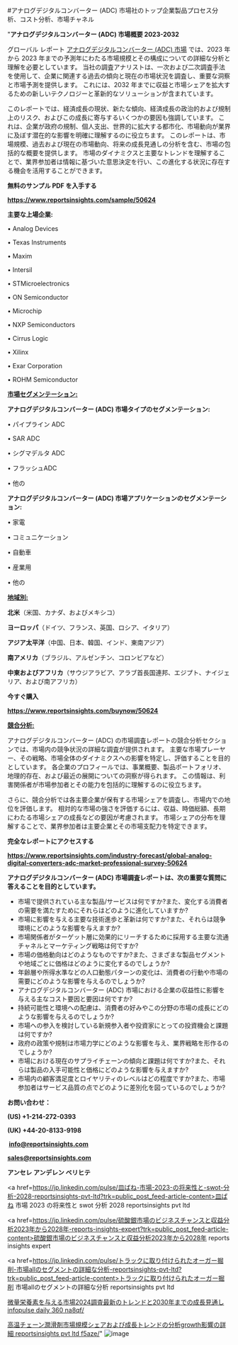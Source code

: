 #アナログデジタルコンバーター (ADC) 市場社のトップ企業製品プロセス分析、コスト分析、市場チャネル

"<strong>アナログデジタルコンバーター (ADC) 市場概要 2023-2032</strong>

グローバル レポート <a href=https://www.reportsinsights.com/sample/50624>アナログデジタルコンバーター (ADC) 市場</a> では、2023 年から 2023 年までの予測年にわたる市場規模とその構成についての詳細な分析と理解を必要としています。 当社の調査アナリストは、一次および二次調査手法を使用して、企業に関連する過去の傾向と現在の市場状況を調査し、重要な洞察と市場予測を提供します。 これには、2032 年までに収益と市場シェアを拡大​​するための新しいテクノロジーと革新的なソリューションが含まれています。

このレポートでは、経済成長の現状、新たな傾向、経済成長の政治的および規制上のリスク、およびこの成長に寄与するいくつかの要因も強調しています。 これは、企業が政府の規制、個人支出、世界的に拡大する都市化、市場動向が業界に及ぼす潜在的な影響を明確に理解するのに役立ちます。 このレポートは、市場規模、過去および現在の市場動向、将来の成長見通しの分析を含む、市場の包括的な概要を提供します。 市場のダイナミクスと主要なトレンドを理解することで、業界参加者は情報に基づいた意思決定を行い、この進化する状況に存在する機会を活用することができます。

<strong><b>無料のサンプル PDF を入手する</b></strong>

<a href=https://www.reportsinsights.com/sample/50624><strong><u>https://www.reportsinsights.com/sample/50624</u></strong></a>

<strong>主要な上場企業:</strong>

• Analog Devices

• Texas Instruments

• Maxim

• Intersil

• STMicroelectronics

• ON Semiconductor

• Microchip

• NXP Semiconductors

• Cirrus Logic

• Xilinx

• Exar Corporation

• ROHM Semiconductor

<strong><u>市場セグメンテーション</u></strong><strong><u>:</u></strong>

<strong>アナログデジタルコンバーター (ADC) 市場タイプのセグメンテーション:</strong>

• パイプライン ADC

• SAR ADC

• シグマデルタ ADC

• フラッシュADC

• 他の

<strong>アナログデジタルコンバーター (ADC) 市場アプリケーションのセグメンテーション:</strong>

• 家電

• コミュニケーション

• 自動車

• 産業用

• 他の

<strong><u>地域別</u></strong><strong><u>:</u></strong>

<strong>北米</strong>（米国、カナダ、およびメキシコ）

<strong>ヨーロッパ</strong>（ドイツ、フランス、英国、ロシア、イタリア）

<strong>アジア太平洋</strong>（中国、日本、韓国、インド、東南アジア）

<strong>南アメリカ</strong>（ブラジル、アルゼンチン、コロンビアなど）

<strong>中東およびアフリカ</strong>（サウジアラビア、アラブ首長国連邦、エジプト、ナイジェリア、および南アフリカ）

<strong>今すぐ購入</strong>

<a href=https://www.reportsinsights.com/buynow/50624><strong><u>https://www.reportsinsights.com/buynow/50624</u></strong></a>

<strong><u>競合分析:</u></strong>

アナログデジタルコンバーター (ADC) の市場調査レポートの競合分析セクションでは、市場内の競争状況の詳細な調査が提供されます。 主要な市場プレーヤー、その戦略、市場全体のダイナミクスへの影響を特定し、評価することを目的としています。 各企業のプロフィールでは、事業概要、製品ポートフォリオ、地理的存在、および最近の展開についての洞察が得られます。 この情報は、利害関係者が市場参加者とその能力を包括的に理解するのに役立ちます。

さらに、競合分析では各主要企業が保有する市場シェアを調査し、市場内での地位を評価します。 相対的な市場の強さを評価するには、収益、時価総額、長期にわたる市場シェアの成長などの要因が考慮されます。 市場シェアの分布を理解することで、業界参加者は主要企業とその市場支配力を特定できます。

<strong>完全なレポートにアクセスする</strong>

<a href=https://www.reportsinsights.com/industry-forecast/global-analog-digital-converters-adc-market-professional-survey-50624><strong><u><b>https://www.reportsinsights.com/industry-forecast/global-analog-digital-converters-adc-market-professional-survey-50624</b></u></strong></a>

<strong><b>アナログデジタルコンバーター (ADC) 市場調査レポートは、次の重要な質問に答えることを目的としています。</b></strong>
<ul>
  <li>市場で提供されている主な製品/サービスは何ですか?また、変化する消費者の需要を満たすためにそれらはどのように進化していますか?</li>
  <li>市場に影響を与える主要な技術進歩と革新は何ですか?また、それらは競争環境にどのような影響を与えますか?</li>
  <li>市場関係者がターゲット層に効果的にリーチするために採用する主要な流通チャネルとマーケティング戦略は何ですか?</li>
  <li>市場の価格動向はどのようなものですか?また、さまざまな製品セグメントや地域ごとに価格はどのように変化するのでしょうか?</li>
  <li>年齢層や所得水準などの人口動態パターンの変化は、消費者の行動や市場の需要にどのような影響を与えるのでしょうか?</li>
  <li>アナログデジタルコンバーター (ADC) 市場における企業の収益性に影響を与える主なコスト要因と要因は何ですか?</li>
  <li>持続可能性と環境への配慮は、消費者の好みやこの分野の市場の成長にどのような影響を与えるのでしょうか?</li>
  <li>市場への参入を検討している新規参入者や投資家にとっての投資機会と課題は何ですか?</li>
  <li>政府の政策や規制は市場力学にどのような影響を与え、業界戦略を形作るのでしょうか?</li>
  <li>市場における現在のサプライチェーンの傾向と課題は何ですか?また、それらは製品の入手可能性と価格にどのような影響を与えますか?</li>
  <li>市場内の顧客満足度とロイヤリティのレベルはどの程度ですか?また、市場参加者はサービス品質の点でどのように差別化を図っているのでしょうか?</li>
</ul>
<strong>お問い合わせ：</strong>

<strong>(US) +1-214-272-0393</strong>

<strong>(UK) +44-20-8133-9198</strong>

<strong> </strong><a href=info@reportsinsights.com><strong><u>info@reportsinsights.com</u></strong></a>

<a href=sales@reportsinsights.com><strong><u>sales@reportsinsights.com</u></strong></a>

<strong>アンセレ アンデレン ベリヒテ</strong>

<a href=https://jp.linkedin.com/pulse/皿ばね-市場-2023-の将来性と-swot-分析-2028-reportsinsights-pvt-ltd?trk=public_post_feed-article-content>皿ばね 市場 2023 の将来性と swot 分析 2028 reportsinsights pvt ltd</a>

<a href=https://jp.linkedin.com/pulse/硫酸銀市場のビジネスチャンスと収益分析2023年から2028年-reports-insights-expert?trk=public_post_feed-article-content>硫酸銀市場のビジネスチャンスと収益分析2023年から2028年 reports insights expert</a>

<a href=https://jp.linkedin.com/pulse/トラックに取り付けられたオーガー掘削-市場allのセグメントの詳細な分析-reportsinsights-pvt-ltd?trk=public_post_feed-article-content>トラックに取り付けられたオーガー掘削 市場allのセグメントの詳細な分析 reportsinsights pvt ltd</a>

<a href=https://www.linkedin.com/pulse/微量栄養素を与える市場2024調査最新のトレンドと2030年までの成長見通し-infopulse-daily-360-na8qf/>微量栄養素を与える市場2024調査最新のトレンドと2030年までの成長見通し infopulse daily 360 na8qf/</a>

<a href=https://www.linkedin.com/pulse/高温チェーン潤滑剤市場規模シェアおよび成長トレンドの分析growth影響の詳細-reportsinsights-pvt-ltd-f5aze/>高温チェーン潤滑剤市場規模シェアおよび成長トレンドの分析growth影響の詳細 reportsinsights pvt ltd f5aze/</a>"
![image](https://github.com/aakesh123242/RIMarket/assets/158431203/406e687c-b175-417f-8778-337cd3698e85)
